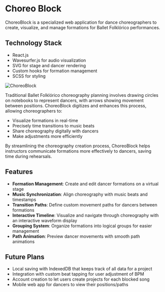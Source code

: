 # Choreo Block

ChoreoBlock is a specialized web application for dance choreographers to create, visualize, and manage formations for Ballet Folklórico performances.

## Technology Stack

- React.js
- Wavesurfer.js for audio visualization
- SVG for stage and dancer rendering
- Custom hooks for formation management
- SCSS for styling

![ChoreoBlock](https://github.com/user-attachments/assets/12894c09-577b-4e87-9181-94a10ee9cdac)

Traditional Ballet Folklórico choreography planning involves drawing circles on notebooks to represent dancers, with arrows showing movement between positions. ChoreoBlock digitizes and enhances this process, allowing choreographers to:

- Visualize formations in real-time
- Precisely time transitions to music beats
- Share choreography digitally with dancers
- Make adjustments more efficiently

By streamlining the choreography creation process, ChoreoBlock helps instructors communicate formations more effectively to dancers, saving time during rehearsals.

## Features

- **Formation Management**: Create and edit dancer formations on a virtual stage
- **Music Synchronization**: Align choreography with music beats and timestamps
- **Transition Paths**: Define custom movement paths for dancers between formations
- **Interactive Timeline**: Visualize and navigate through choreography with an interactive waveform display
- **Grouping System**: Organize formations into logical groups for easier management
- **Path Animation**: Preview dancer movements with smooth path animations

## Future Plans

- Local saving with IndexedDB that keeps track of all data for a project
- Integration with custom beat tapping for user adjustment of BPM
- Account creation to let users create projects for each blocked song
- Mobile web app for dancers to view their positions/paths
